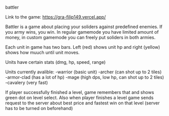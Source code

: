 battler

Link to the game: https://gra-filip149.vercel.app/

Battler is a game about placing your soliders against predefined enemies. 
If you army wins, you win.
In regular gamemode you have limited amount of money, in custom gamemode you can freely put soliders in both armies.

Each unit in game has two bars. Left (red) shows unit hp and right (yellow) shows how muuch until unit moves.

Units have certain stats (dmg, hp, speed, range)

Units currently avalible:
-warrior (basic unit)
-archer (can shot up to 2 tiles)
-armor-clad (has a lot of hp)
-mage (high dps, low hp, can shot up to 2 tiles)
-cavalery (very fast)

If player successfully finished a level, game remembers that and shows green dot on level select.
Also when player finishes a level game sends request to the server about best price and fastest win on that level (server has to be turned on beforehand)
